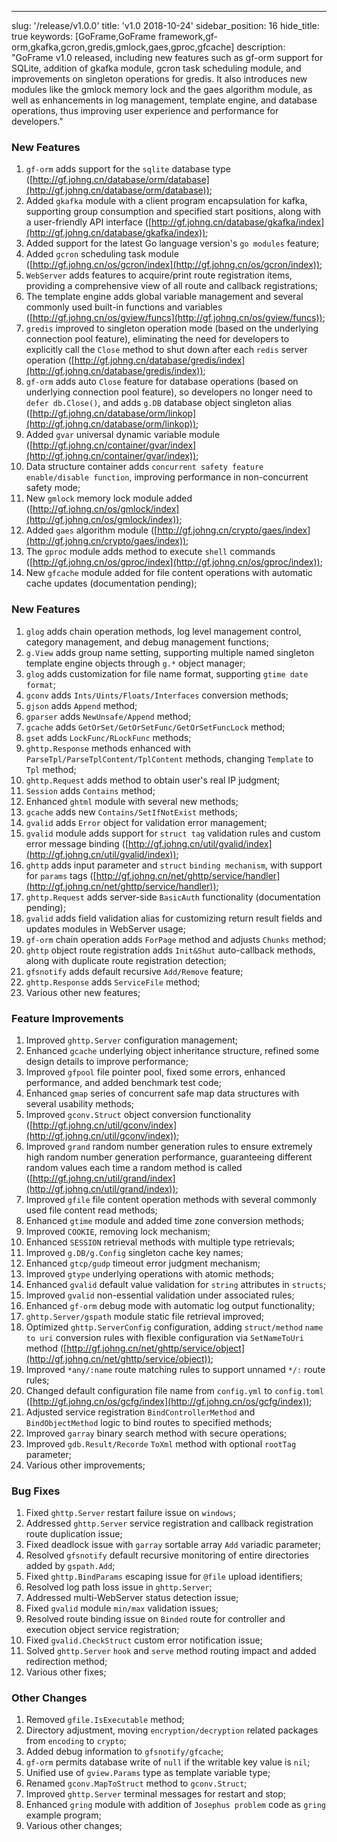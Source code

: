 ---
slug: '/release/v1.0.0'
title: 'v1.0 2018-10-24'
sidebar_position: 16
hide_title: true
keywords: [GoFrame,GoFrame framework,gf-orm,gkafka,gcron,gredis,gmlock,gaes,gproc,gfcache]
description: "GoFrame v1.0 released, including new features such as gf-orm support for SQLite, addition of gkafka module, gcron task scheduling module, and improvements on singleton operations for gredis. It also introduces new modules like the gmlock memory lock and the gaes algorithm module, as well as enhancements in log management, template engine, and database operations, thus improving user experience and performance for developers."

### New Features

1. `gf-orm` adds support for the `sqlite` database type ([http://gf.johng.cn/database/orm/database](http://gf.johng.cn/database/orm/database));
2. Added `gkafka` module with a client program encapsulation for kafka, supporting group consumption and specified start positions, along with a user-friendly API interface ([http://gf.johng.cn/database/gkafka/index](http://gf.johng.cn/database/gkafka/index));
3. Added support for the latest Go language version's `go modules` feature;
4. Added `gcron` scheduling task module ([http://gf.johng.cn/os/gcron/index](http://gf.johng.cn/os/gcron/index));
5. `WebServer` adds features to acquire/print route registration items, providing a comprehensive view of all route and callback registrations;
6. The template engine adds global variable management and several commonly used built-in functions and variables ([http://gf.johng.cn/os/gview/funcs](http://gf.johng.cn/os/gview/funcs));
7. `gredis` improved to singleton operation mode (based on the underlying connection pool feature), eliminating the need for developers to explicitly call the `Close` method to shut down after each `redis` server operation ([http://gf.johng.cn/database/gredis/index](http://gf.johng.cn/database/gredis/index));
8. `gf-orm` adds auto `Close` feature for database operations (based on underlying connection pool feature), so developers no longer need to `defer db.Close()`, and adds `g.DB` database object singleton alias ([http://gf.johng.cn/database/orm/linkop](http://gf.johng.cn/database/orm/linkop));
9. Added `gvar` universal dynamic variable module ([http://gf.johng.cn/container/gvar/index](http://gf.johng.cn/container/gvar/index));
10. Data structure container adds `concurrent safety feature enable/disable function`, improving performance in non-concurrent safety mode;
11. New `gmlock` memory lock module added ([http://gf.johng.cn/os/gmlock/index](http://gf.johng.cn/os/gmlock/index));
12. Added `gaes` algorithm module ([http://gf.johng.cn/crypto/gaes/index](http://gf.johng.cn/crypto/gaes/index));
13. The `gproc` module adds method to execute `shell` commands ([http://gf.johng.cn/os/gproc/index](http://gf.johng.cn/os/gproc/index));
14. New `gfcache` module added for file content operations with automatic cache updates (documentation pending);

### New Features

1. `glog` adds chain operation methods, log level management control, category management, and debug management functions;
2. `g.View` adds group name setting, supporting multiple named singleton template engine objects through `g.*` object manager;
3. `glog` adds customization for file name format, supporting `gtime date format`;
4. `gconv` adds `Ints/Uints/Floats/Interfaces` conversion methods;
5. `gjson` adds `Append` method;
6. `gparser` adds `NewUnsafe/Append` method;
7. `gcache` adds `GetOrSet/GetOrSetFunc/GetOrSetFuncLock` method;
8. `gset` adds `LockFunc/RLockFunc` methods;
9. `ghttp.Response` methods enhanced with `ParseTpl/ParseTplContent/TplContent` methods, changing `Template` to `Tpl` method;
10. `ghttp.Request` adds method to obtain user's real IP judgment;
11. `Session` adds `Contains` method;
12. Enhanced `ghtml` module with several new methods;
13. `gcache` adds new `Contains/SetIfNotExist` methods;
14. `gvalid` adds `Error` object for validation error management;
15. `gvalid` module adds support for `struct tag` validation rules and custom error message binding ([http://gf.johng.cn/util/gvalid/index](http://gf.johng.cn/util/gvalid/index));
16. `ghttp` adds input parameter and `struct` `binding mechanism`, with support for `params` tags ([http://gf.johng.cn/net/ghttp/service/handler](http://gf.johng.cn/net/ghttp/service/handler));
17. `ghttp.Request` adds server-side `BasicAuth` functionality (documentation pending);
18. `gvalid` adds field validation alias for customizing return result fields and updates modules in WebServer usage;
19. `gf-orm` chain operation adds `ForPage` method and adjusts `Chunks` method;
20. `ghttp` object route registration adds `Init&Shut` auto-callback methods, along with duplicate route registration detection;
21. `gfsnotify` adds default recursive `Add/Remove` feature;
22. `ghttp.Response` adds `ServiceFile` method;
23. Various other new features;

### Feature Improvements

1. Improved `ghttp.Server` configuration management;
2. Enhanced `gcache` underlying object inheritance structure, refined some design details to improve performance;
3. Improved `gfpool` file pointer pool, fixed some errors, enhanced performance, and added benchmark test code;
4. Enhanced `gmap` series of concurrent safe map data structures with several usability methods;
5. Improved `gconv.Struct` object conversion functionality ([http://gf.johng.cn/util/gconv/index](http://gf.johng.cn/util/gconv/index));
6. Improved `grand` random number generation rules to ensure extremely high random number generation performance, guaranteeing different random values each time a random method is called ([http://gf.johng.cn/util/grand/index](http://gf.johng.cn/util/grand/index));
7. Improved `gfile` file content operation methods with several commonly used file content read methods;
8. Enhanced `gtime` module and added time zone conversion methods;
9. Improved `COOKIE`, removing lock mechanism;
10. Enhanced `SESSION` retrieval methods with multiple type retrievals;
11. Improved `g.DB/g.Config` singleton cache key names;
12. Enhanced `gtcp/gudp` timeout error judgment mechanism;
13. Improved `gtype` underlying operations with atomic methods;
14. Enhanced `gvalid` default value validation for `string` attributes in `structs`;
15. Improved `gvalid` non-essential validation under associated rules;
16. Enhanced `gf-orm` debug mode with automatic log output functionality;
17. `ghttp.Server/gspath` module static file retrieval improved;
18. Optimized `ghttp.ServerConfig` configuration, adding `struct/method` `name to uri` conversion rules with flexible configuration via `SetNameToUri` method ([http://gf.johng.cn/net/ghttp/service/object](http://gf.johng.cn/net/ghttp/service/object));
19. Improved `*any/:name` route matching rules to support unnamed `*/:` route rules;
20. Changed default configuration file name from `config.yml` to `config.toml` ([http://gf.johng.cn/os/gcfg/index](http://gf.johng.cn/os/gcfg/index));
21. Adjusted service registration `BindControllerMethod` and `BindObjectMethod` logic to bind routes to specified methods;
22. Improved `garray` binary search method with secure operations;
23. Improved `gdb.Result/Recorde` `ToXml` method with optional `rootTag` parameter;
24. Various other improvements;

### Bug Fixes

1. Fixed `ghttp.Server` restart failure issue on `windows`;
2. Addressed `ghttp.Server` service registration and callback registration route duplication issue;
3. Fixed deadlock issue with `garray` sortable array `Add` variadic parameter;
4. Resolved `gfsnotify` default recursive monitoring of entire directories added by `gspath.Add`;
5. Fixed `ghttp.BindParams` escaping issue for `@file` upload identifiers;
6. Resolved log path loss issue in `ghttp.Server`;
7. Addressed multi-WebServer status detection issue;
8. Fixed `gvalid` module `min/max` validation issues;
9. Resolved route binding issue on `Binded` route for controller and execution object service registration;
10. Fixed `gvalid.CheckStruct` custom error notification issue;
11. Solved `ghttp.Server` `hook` and `serve` method routing impact and added redirection method;
12. Various other fixes;

### Other Changes

1. Removed `gfile.IsExecutable` method;
2. Directory adjustment, moving `encryption/decryption` related packages from `encoding` to `crypto`;
3. Added debug information to `gfsnotify/gfcache`;
4. `gf-orm` permits database write of `null` if the writable key value is `nil`;
5. Unified use of `gview.Params` type as template variable type;
6. Renamed `gconv.MapToStruct` method to `gconv.Struct`;
7. Improved `ghttp.Server` terminal messages for restart and stop;
8. Enhanced `gring` module with addition of `Josephus problem` code as `gring` example program;
9. Various other changes;